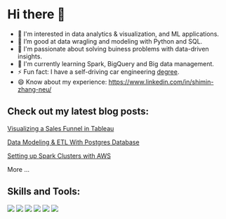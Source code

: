 # Hi there 👋

<!--
**simonazy/simonazy** is a ✨ _special_ ✨ repository because its `README.md` (this file) appears on your GitHub profile.

Here are some ideas to get you started:

- 🔭 I’m currently working on ...
- 🌱 I’m currently learning ...
- 👯 I’m looking to collaborate on ...
- 🤔 I’m looking for help with ...
- 💬 Ask me about ...
- 📫 How to reach me: ...
- 😄 Pronouns: ...
- ⚡ Fun fact: ...
-->

- 👯  I'm interested in data analytics & visualization, and ML applications.
- 🔭  I’m good at data wragling and modeling with Python and SQL. 
- 👯  I'm passionate about solving buiness problems with data-driven insights.
- 🌱  I'm currently learning Spark, BigQuery and Big data management.
- ⚡   Fun fact: I have a self-driving car engineering [degree](https://confirm.udacity.com/V3AZPEGW).
- 😄  Know about my experience: https://www.linkedin.com/in/shimin-zhang-neu/
 
## Check out my latest blog posts:
[Visualizing a Sales Funnel in Tableau](https://medium.com/p/cb4151c678a6)

[Data Modeling & ETL With Postgres Database](https://medium.com/p/43fd7c33d93b)

[Setting up Spark Clusters with AWS](https://medium.com/@simonazhangzy/setting-up-spark-clusters-with-aws-3ef00a09e8a9)

More ...

## Skills and Tools:
![](https://img.shields.io/badge/Code-Python-informational?style=flat&logo=python&logoColor=white&color=2CD4A7)
![](https://img.shields.io/badge/Tools-PostgreSQL-informational?style=flat&logo=postgresql&logoColor=white&color=2CD4A7)
![](https://img.shields.io/badge/DataViz-Plotly-informational?style=flat&logo=plotly&logoColor=white&color=2CD4A7)
![](https://img.shields.io/badge/MachineLearning-Supervised-informational?style=flat&logoColor=white&color=2CD4A7)
![](https://img.shields.io/badge/MachineLearning-Unsupervised-informational?style=flat&logoColor=white&color=2CD4A7)
![](https://img.shields.io/badge/DeepLearning-PyTorchLightning-informational?style=flat&logo=pytorch&logoColor=white&color=2CD4A7)
